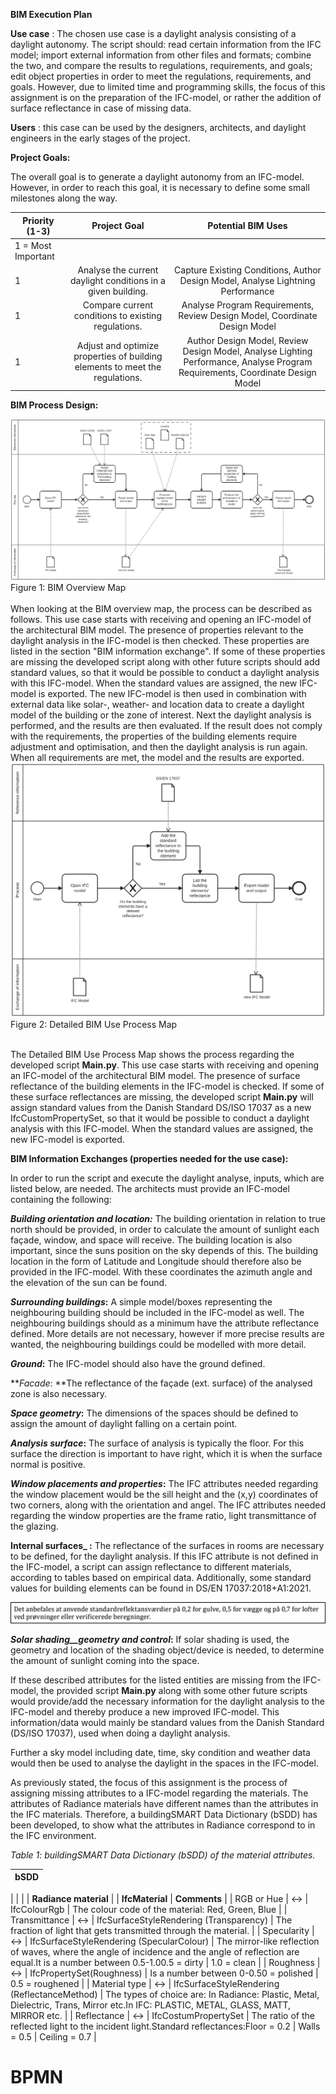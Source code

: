 **BIM Execution Plan**

**Use case** : The chosen use case is a daylight analysis consisting of a daylight autonomy. The script should: read certain information from the IFC model; import external information from other files and formats; combine the two, and compare the results to regulations, requirements, and goals; edit object properties in order to meet the regulations, requirements, and goals. However, due to limited time and programming skills, the focus of this assignment is on the preparation of the IFC-model, or rather the addition of surface reflectance in case of missing data.

**Users** : this case can be used by the designers, architects, and daylight engineers in the early stages of the project.

**Project Goals:**

The overall goal is to generate a daylight autonomy from an IFC-model. However, in order to reach this goal, it is necessary to define some small milestones along the way.

|       Priority (1-3)     |    Project Goal     |     Potential BIM Uses          |
|--------------------------|:-------------------:|:-------------------------------:|
|      1 = Most Important  |                     |                                 |
|      1                   |     Analyse the current daylight conditions in a given building.   |     Capture Existing Conditions, Author Design Model, Analyse Lightning Performance      |
|      1                   |     Compare current conditions to existing regulations.            |     Analyse Program Requirements, Review Design Model, Coordinate Design Model     |
|      1                   |     Adjust and optimize properties of building elements to meet the regulations.  |     Author Design Model, Review Design Model, Analyse Lighting Performance, Analyse Program Requirements, Coordinate Design Model  |

**BIM Process Design:**

<img img src="./images/BPMN_2.svg">
Figure 1: BIM Overview Map
<br />
<br />
When looking at the BIM overview map, the process can be described as follows. This use case starts with receiving and opening an IFC-model of the architectural BIM model. The presence of properties relevant to the daylight analysis in the IFC-model is then checked. These properties are listed in the section "BIM information exchange". If some of these properties are missing the developed script along with other future scripts should add standard values, so that it would be possible to conduct a daylight analysis with this IFC-model. When the standard values are assigned, the new IFC-model is exported. The new IFC-model is then used in combination with external data like solar-, weather- and location data to create a daylight model of the building or the zone of interest. Next the daylight analysis is performed, and the results are then evaluated. If the result does not comply with the requirements, the properties of the building elements require adjustment and optimisation, and then the daylight analysis is run again. When all requirements are met, the model and the results are exported.

<img src="./images/BPMN_1.svg">
 Figure 2: Detailed BIM Use Process Map
 <br />
 <br />

The Detailed BIM Use Process Map shows the process regarding the developed script **Main.py**. This use case starts with receiving and opening an IFC-model of the architectural BIM model. The presence of surface reflectance of the building elements in the IFC-model is checked. If some of these surface reflectances are missing, the developed script **Main.py** will assign standard values from the Danish Standard DS/ISO 17037 as a new IfcCustomPropertySet, so that it would be possible to conduct a daylight analysis with this IFC-model. When the standard values are assigned, the new IFC-model is exported.

**BIM Information Exchanges (properties needed for the use case):**

In order to run the script and execute the daylight analyse, inputs, which are listed below, are needed. The architects must provide an IFC-model containing the following:

**_Building orientation and location:_**
The building orientation in relation to true north should be provided, in order to calculate the amount of sunlight each façade, window, and space will receive. The building location is also important, since the suns position on the sky depends of this. The building location in the form of Latitude and Longitude should therefore also be provided in the IFC-model. With these coordinates the azimuth angle and the elevation of the sun can be found.

**_Surrounding buildings_:** A simple model/boxes representing the neighbouring building should be included in the IFC-model as well. The neighbouring buildings should as a minimum have the attribute reflectance defined. More details are not necessary, however if more precise results are wanted, the neighbouring buildings could be modelled with more detail.

**_Ground_:** The IFC-model should also have the ground defined.

**_Facade_: **The reflectance of the façade (ext. surface) of the analysed zone is also necessary.

**_Space geometry_:** The dimensions of the spaces should be defined to assign the amount of daylight falling on a certain point.

**_Analysis surface_:** The surface of analysis is typically the floor. For this surface the direction is important to have right, which it is when the surface normal is positive.

**_Window placements and properties_:** The IFC attributes needed regarding the window placement would be the sill height and the (x,y) coordinates of two corners, along with the orientation and angel. The IFC attributes needed regarding the window properties are the frame ratio, light transmittance of the glazing.



**Internal surfaces_ :** The reflectance of the surfaces in rooms are necessary to be defined, for the daylight analysis. If this IFC attribute is not defined in the IFC-model, a script can assign reflectance to different materials, according to tables based on empirical data. Additionally, some standard values for building elements can be found in DS/EN 17037:2018+A1:2021.

<img src="./images/Standard.png">

**_Solar shading__geometry and control_:** If solar shading is used, the geometry and location of the shading object/device is needed, to determine the amount of sunlight coming into the space.

If these described attributes for the listed entities are missing from the IFC-model, the provided script **Main.py** along with some other future scripts would provide/add the necessary information for the daylight analysis to the IFC-model and thereby produce a new improved IFC-model. This information/data would mainly be standard values from the Danish Standard (DS/ISO 17037), used when doing a daylight analysis.

Further a sky model including date, time, sky condition and weather data would then be used to analyse the daylight in the spaces in the IFC-model.

As previously stated, the focus of this assignment is the process of assigning missing attributes to a IFC-model regarding the materials. The attributes of Radiance materials have different names than the attributes in the IFC materials. Therefore, a buildingSMART Data Dictionary (bSDD) has been developed, to show what the attributes in Radiance correspond to in the IFC environment.

_Table 1: buildingSMART Data Dictionary (bSDD) of the material attributes._

| **bSDD** |
| --- |
|
| |
| **Radiance material** |
 | **IfcMaterial** | **Comments** |
| RGB or Hue | ↔ | IfcColourRgb | The colour code of the material: Red, Green, Blue |
| Transmittance | ↔ | IfcSurfaceStyleRendering (Transparency) | The fraction of light that gets transmitted through the material. |
| Specularity | ↔ | IfcSurfaceStyleRendering (SpecularColour) | The mirror-like reflection of waves, where the angle of incidence and the angle of reflection are equal.It is a number between 0.5-1.00.5 = dirty | 1.0 = clean |
| Roughness | ↔ | IfcPropertySet(Roughness) | Is a number between 0-0.50 = polished | 0.5 = roughened |
| Material type | ↔ | IfcSurfaceStyleRendering (ReflectanceMethod) | The types of choice are: In Radiance: Plastic, Metal, Dielectric, Trans, Mirror etc.In IFC: PLASTIC, METAL, GLASS, MATT, MIRROR etc. |
| Reflectance | ↔ | IfcCostumPropertySet | The ratio of the reflected light to the incident light.Standard reflectances:Floor = 0.2 | Walls = 0.5 | Ceiling = 0.7 |



# BPMN




